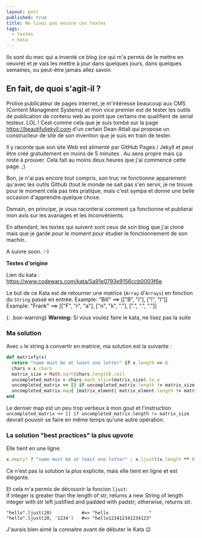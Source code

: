 ```yaml
---
layout: post
published: true
title: Ne lisez pas encore ces textes
tags:
  - textes
  - kata
---
```

Ils sont du mec qui a inventé ce blog (ce qui m'a permis de le mettre en oeuvre) et je vais les mettre à jour dans quelques jours, dans quelques semaines, ou peut-être jamais allez savoir.

## En fait, de quoi s'agit-il ?

Prolixe publicateur de pages internet, je m'intéresse beaucoup aux CMS (Content Managment Systems) et mon vice premier est de tester les outils de publication de contenu web au point que certains me qualifient de serial testeur. LOL !
Cest comme cela que je suis tombé sur la page https://beautifuljekyll.com d'un certain Dean Attali qui propose un constructeur de site de son invention que je suis en train de tester.

Il y raconte que son site Web est alimenté par GitHub Pages / Jekyll et peut être créé gratuitement en moins de 5 minutes . Au sens propre mais ça reste à prouver. Cela fait au moins deux heures que j'ai commencé cette page. ;)

Bon, je n'ai pas encore tout compris, son truc ne fonctionne apparement qu'avec les outils Github (tout le monde ne sait pas s'en servir, je ne trouve pour le moment cela pas trés pratique, mais c'est sympa et donne une belle occasion d'apprendre quelque chose.

Demain, en principe, je vous raconterai comment ça fonctionne et publierai mon avis sur les avanages et les inconvénients.

En attendant, les textes qui suivent sont ceux de son blog que j'ai cloné mais que je garde pour le moment pour étudier le fonctionnement de son machin.

A suivre soon. :-)

**Textes d'origine**

Lien du kata : https://www.codewars.com/kata/5a91e0793e9156ccb0003f6e

Le but de ce Kata est de retourner une matrice (`Array` d'`Arrays`) en fonction du `String` passé en entrée.
Example: "Bill" ==> [["B", "i"], ["l", "l"]]  
Example: "Frank" ==> [["F", "r", "a"], ["n", "k", "."], [".", ".", "."]]

{: .box-warning}
**Warning:** Si vous voulez faire le kata, ne lisez pas la suite 

### Ma solution

Avec `x` le string à convertir en matrice,  ma solution est la suivante :

~~~ruby
def matrixfy(x)
  return "name must be at least one letter" if x.length == 0
  chars = x.chars
  matrix_size = Math.sqrt(chars.length).ceil
  uncompleted_matrix = chars.each_slice(matrix_size).to_a
  uncompleted_matrix << [] if uncompleted_matrix.length != matrix_size
  uncompleted_matrix.map{ |matrix_elment| matrix_elment.length != matrix_size ? matrix_elment + ('.' * (matrix_size - matrix_elment.size )).chars : matrix_elment }
end
~~~

Le dernier map est un peu trop verbeux à mon gout et l'instruction `uncompleted_matrix << [] if uncompleted_matrix.length != matrix_size` devrait pouvoir se faire en même temps qu'une autre opération.

### La solution "best practices" la plus upvote

Elle tient en une ligne:
~~~ruby
x.empty? ? "name must be at least one letter" : x.ljust((x.length ** 0.5).ceil ** 2, '.').each_char.each_slice((x.length ** 0.5).ceil).to_a 
~~~
Ce n'est pas la solution la plus explicite, mais elle tient en ligne et est élégante.

Et cela m'a permis de découvrir la foncion `ljust`:  
If integer is greater than the length of str, returns a new String of length integer with str left justified and padded with padstr; otherwise, returns str.

~~~
"hello".ljust(20)           #=> "hello               "
"hello".ljust(20, '1234')   #=> "hello123412341234123"
~~~

J'aurais bien aimé la connaitre avant de débuter le Kata 😉
